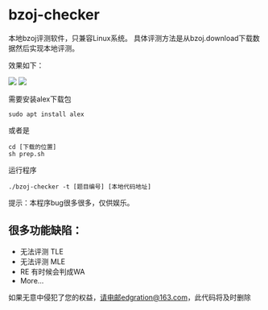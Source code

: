 # bzoj-checker

本地bzoj评测软件，只兼容Linux系统。
具体评测方法是从bzoj.download下载数据然后实现本地评测。

效果如下：

![](http://wx2.sinaimg.cn/mw690/0060lm7Tly1ftuod6ntlej30p50ga40g.jpg)
![](http://wx2.sinaimg.cn/mw690/0060lm7Tly1ftuod3w9c6j30mn0kstas.jpg)

需要安装alex下载包
```
sudo apt install alex
``` 
或者是
```
cd [下载的位置]
sh prep.sh
```

运行程序
```
./bzoj-checker -t [题目编号] [本地代码地址]
```

提示：本程序bug很多很多，仅供娱乐。

## 很多功能缺陷：
+ 无法评测 TLE 
+ 无法评测 MLE 
+ RE 有时候会判成WA
+ More...

如果无意中侵犯了您的权益，请电邮edgration@163.com，此代码将及时删除





